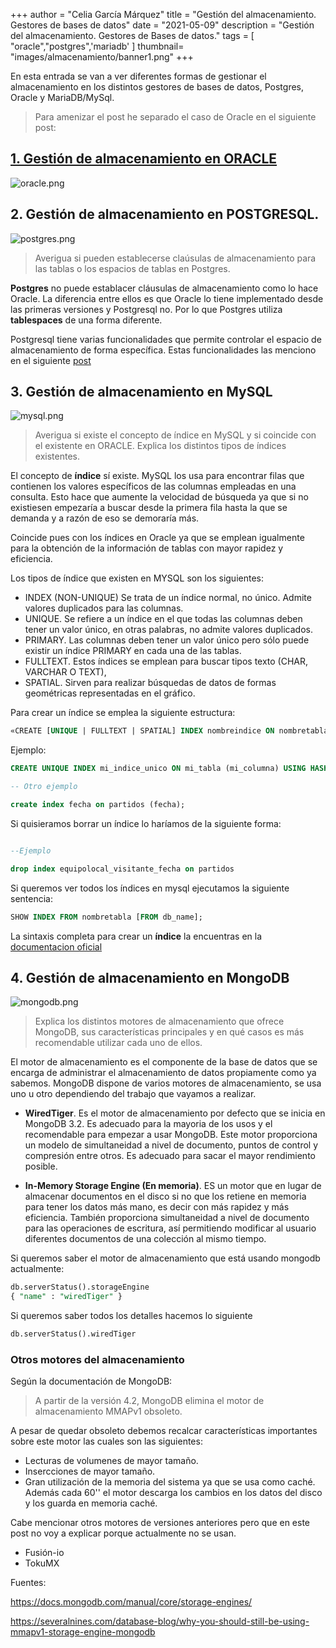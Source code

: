 +++
author = "Celia García Márquez"
title = "Gestión del almacenamiento. Gestores de bases de datos"
date = "2021-05-09"
description = "Gestión del almacenamiento. Gestores de Bases de datos."
tags = [
    "oracle","postgres",'mariadb'
]
thumbnail= "images/almacenamiento/banner1.png"
+++


En esta entrada se van a ver diferentes formas de gestionar el almacenamiento en los distintos gestores de bases de datos, Postgres, Oracle y MariaDB/MySql.


> Para amenizar el post he separado el caso de Oracle en el siguiente post:


## [1. Gestión de almacenamiento en ORACLE](https://www.celiagm.es/post/almacenamiento_oracle/)

![oracle.png](/images/almacenamiento/oracle.png)


## 2. Gestión de almacenamiento en POSTGRESQL. 

![postgres.png](/images/almacenamiento/postgres.png)

> Averigua si pueden establecerse claúsulas de almacenamiento para las tablas o los espacios de tablas en Postgres.


**Postgres** no puede establacer cláusulas de almacenamiento como lo hace Oracle. La diferencia entre ellos es que Oracle lo tiene implementado desde las primeras versiones y Postgresql no. Por lo que Postgres utiliza **tablespaces** de una forma diferente. 

Postgresql tiene varias funcionalidades que permite controlar el espacio de almacenamiento de forma específica. Estas funcionalidades las menciono en el siguiente [post](https://www.celiagm.es/post/limitaciones_almacenamiento_gestores_bd/)



## 3. Gestión de almacenamiento en MySQL

![mysql.png](/images/almacenamiento/mysql.png)

> Averigua si existe el concepto de índice en MySQL y si coincide con el existente en ORACLE. Explica los distintos tipos de índices existentes.


El concepto de **índice** sí existe. MySQL los usa para encontrar filas que contienen los valores específicos de las columnas empleadas en una consulta. Esto hace que aumente la velocidad de búsqueda ya que si no existiesen empezaría a buscar desde la primera fila hasta la que se demanda y a razón de eso se demoraría más. 

Coincide pues con los índices en Oracle ya que se emplean igualmente para la obtención de la información de tablas con mayor rapidez y eficiencia.

Los tipos de índice que existen en MYSQL son los siguientes: 

* INDEX (NON-UNIQUE) Se trata de un índice normal, no único. Admite valores duplicados para las columnas. 
* UNIQUE. Se refiere a un índice en el que todas las columnas deben tener un valor único, en otras palabras, no admite valores duplicados.
* PRIMARY. Las columnas deben tener un valor único pero sólo puede existir un índice PRIMARY en cada una de las tablas. 
* FULLTEXT. Estos índices se emplean para buscar tipos texto (CHAR, VARCHAR O TEXT), 
* SPATIAL. Sirven para realizar búsquedas de datos de formas geométricas representadas en el gráfico.


Para crear un índice se emplea la siguiente estructura:

```sql
«CREATE [UNIQUE | FULLTEXT | SPATIAL] INDEX nombreindice ON nombretabla (nombredecolumna_columnas…) tipoindice;»;
```

Ejemplo:

```sql
CREATE UNIQUE INDEX mi_indice_unico ON mi_tabla (mi_columna) USING HASH;

-- Otro ejemplo 

create index fecha on partidos (fecha);

```

Si quisieramos borrar un índice lo haríamos de la siguiente forma:

```sql

--Ejemplo 

drop index equipolocal_visitante_fecha on partidos
```

Si queremos ver todos los índices en mysql ejecutamos la siguiente sentencia:

```sql
SHOW INDEX FROM nombretabla [FROM db_name];
```

La sintaxis completa para crear un **índice** la encuentras en la [documentacion oficial](https://mariadb.com/kb/en/create-index/)



## 4. Gestión de almacenamiento en MongoDB

![mongodb.png](/images/almacenamiento/mongodb.png)

> Explica los distintos motores de almacenamiento que ofrece MongoDB, sus características principales y en qué casos es más recomendable utilizar cada uno de ellos.


El motor de almacenamiento es el componente de la base de datos que se encarga de administrar el almacenamiento de datos propiamente como ya sabemos. MongoDB dispone de varios motores de almacenamiento, se usa uno u otro dependiendo del trabajo que vayamos a realizar.

* **WiredTiger**. Es el motor de almacenamiento por defecto que se inicia en MongoDB 3.2. Es adecuado para la mayoria de los usos y el recomendable para empezar a usar MongoDB. Este motor proporciona un modelo de simultaneidad a nivel de documento, puntos de control y compresión entre otros. Es adecuado para sacar el mayor rendimiento posible.

* **In-Memory Storage Engine (En memoria)**. ES un motor que en lugar de almacenar documentos en el disco si no que los retiene en memoria para tener los datos más mano, es decir con más rapidez y más eficiencia. También proporciona simultaneidad a nivel de documento para las operaciones de escritura, así permitiendo modificar al usuario diferentes documentos de una colección al mismo tiempo.



Si queremos saber el motor de almacenamiento que está usando mongodb actualmente:

```sql
db.serverStatus().storageEngine
{ "name" : "wiredTiger" }

```
Si queremos saber todos los detalles hacemos lo siguiente

```sql
db.serverStatus().wiredTiger
```

### Otros motores del almacenamiento

Según la documentación de MongoDB:

> A partir de la versión 4.2, MongoDB elimina el motor de almacenamiento MMAPv1 obsoleto.

A pesar de quedar obsoleto debemos recalcar características importantes sobre este motor las cuales son las siguientes:

* Lecturas de volumenes de mayor tamaño.
* Insercciones de mayor tamaño.
* Gran utilización de la memoria del sistema ya que se usa como caché. Además cada 60'' el motor descarga los cambios en los datos del disco y los guarda en memoria caché.


Cabe mencionar otros motores de versiones anteriores pero que en este post no voy a explicar porque actualmente no se usan.

* Fusión-io
* TokuMX

Fuentes:

https://docs.mongodb.com/manual/core/storage-engines/

https://severalnines.com/database-blog/why-you-should-still-be-using-mmapv1-storage-engine-mongodb
